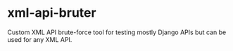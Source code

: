 # xml-api-bruter
Custom XML API brute-force tool for testing mostly Django APIs but can be used for any XML API.
